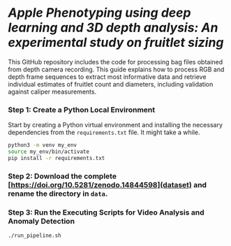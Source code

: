 # *Apple Phenotyping using deep learning and 3D depth analysis: An experimental study on fruitlet sizing*

This GitHub repository includes the code for processing bag files obtained from depth camera recording. 
This guide explains how to process RGB and depth frame sequences to extract most informative data and retrieve individual estimates of fruitlet count and diameters, including validation against caliper measurements.

### Step 1: Create a Python Local Environment
Start by creating a Python virtual environment and installing the necessary dependencies from the `requirements.txt` file. It might take a while.

```bash
python3 -m venv my_env
source my_env/bin/activate
pip install -r requirements.txt
```

### Step 2: Download the complete [https://doi.org/10.5281/zenodo.14844598](dataset) and rename the directory in `data`.

### Step 3: Run the Executing Scripts for Video Analysis and Anomaly Detection

```bash
./run_pipeline.sh
```


